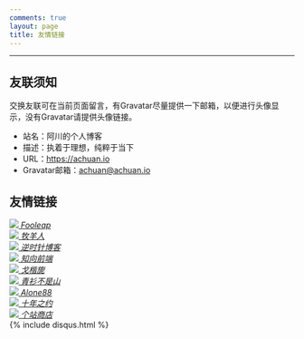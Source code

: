 ```yaml
---
comments: true
layout: page
title: 友情链接
---
```

---
## 友联须知
交换友联可在当前页面留言，有Gravatar尽量提供一下邮箱，以便进行头像显示，没有Gravatar请提供头像链接。

- 站名：阿川的个人博客
- 描述：执着于理想，纯粹于当下
- URL：https://achuan.io
- Gravatar邮箱：achuan@achuan.io

## 友情链接
<!--Fooleap’s Blog-->
<div class="link-box">
    <a href="https://blog.fooleap.org?achuan.io" target="_blank" title="分享技术、记录点滴">
        <div>
            <img src="{{ site.gravatar }}fooleap@gmail.com">
            <i>Fooleap</i>
        </div>
    </a>
</div>

<!--牧羊人-->
<div class="link-box">
    <a href="https://www.shephe.com?achuan.io" target="_blank" title="牧羊人">
        <div>
            <img src="https://secure.gravatar.com/avatar/cbbe656c7bb46772f589c9b18a7c747e?s=90&d=mm&r=g">
            <i>牧羊人</i>
        </div>
    </a>
</div>

<!--逆时针博客-->
<div class="link-box">
    <a href="https://www.mydes.top?achuan.io" target="_blank" title="逆时针博客">
        <div>
            <img src="{{ site.gravatar }}121265179@qq.com">
            <i>逆时针博客</i>
        </div>
    </a>
</div>

<!--知向前端-->
<div class="link-box">
    <a href="https://www.yuanqiao.pw?achuan.io" target="_blank" title="专注web前端技术，记录和分享个人生活和技术体会">
        <div>
            <img src="https://yuanqiao.pw/avatar.jpg?achuan.io">
            <i>知向前端</i>
        </div>
    </a>
</div>

<!--戈楷旎-->
<div class="link-box">
    <a href="https://geekinney.com?achuan.io" target="_blank" title="happy hacking emacs!">
        <div>
            <img src="https://gitee.com/haikupeng/myblog/raw/master/img/20200331091237.jpg">
            <i>戈楷旎</i>
        </div>
    </a>
</div>

<!--青衫不是山-->
<div class="link-box">
    <a href="https://betterman.xyz?achuan.io" target="_blank" title="青衫不是山">
        <div>
            <img src="{{ site.gravatar }}hi@betterman.xyz">
            <i>青衫不是山</i>
        </div>
    </a>
</div>

<!--Alone88-->
<div class="link-box">
    <a href="https://alone88.cn?achuan.io" target="_blank" title="Alone88">
        <div>
            <img src="{{ site.gravatar }}im@alone88.cn">
            <i>Alone88</i>
        </div>
    </a>
</div>

<!--十年之约-->
<div class="link-box">
    <a href="https://www.foreverblog.cn?achuan.io" target="_blank" title="十年之约">
        <div>
            <img src="https://www.foreverblog.cn/favicon.ico">
            <i>十年之约</i>
        </div>
    </a>
</div>

<!--个站商店-->
<div class="link-box">
    <a href="https://storeweb.cn/?achuan.io" target="_blank" title="一个精致的，带社交元素的个人网站发布平台，博客收录网站">
        <div>
            <img src="https://storeweb.cn/html/img/storeweb.png">
            <i>个站商店</i>
        </div>
    </a>
</div

{% include disqus.html %}